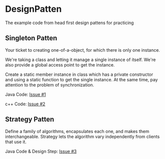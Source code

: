 # DesignPatten
The example code from head first design pattens for practicing 

## Singleton Patten

Your ticket to creating one-of-a-object, for which there is only one instance.

We're taking a class and letting it manage a single instance of itself. We're also provide a global access point to get the instance.

Create a static member instance in class which has a private constructor and using a static function to get the single instance. At the same time, pay attention to the problem of synchronization.

Java Code: [Issue #1](https://github.com/cxlove/DesignPatten/issues/1) 

c++ Code: [Issue #2](https://github.com/cxlove/DesignPatten/issues/2) 

## Strategy Patten

Define a family of algorithms, encapsulates each one, and makes them interchangeable. Strategy lets the algorithm vary independently from clients that use it.

Java Code & Design Step: [Issue #3](https://github.com/cxlove/DesignPatten/issues/3) 
